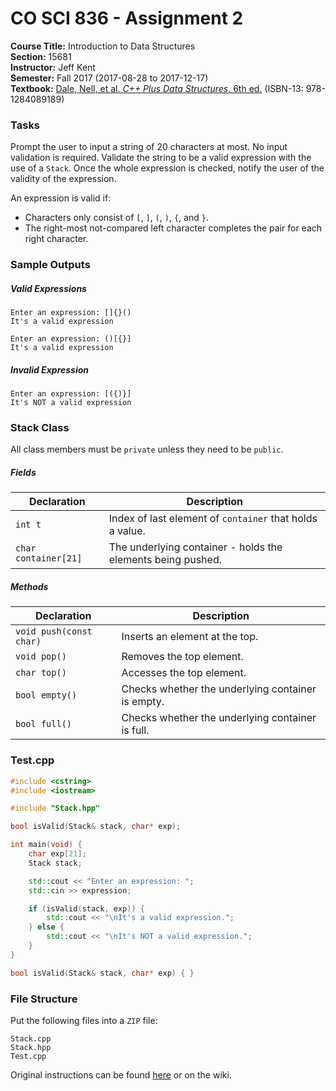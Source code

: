 # CO SCI 836 - Assignment 2
**Course Title:** Introduction to Data Structures<br/>
**Section:** 15681<br/>
**Instructor:** Jeff Kent<br/>
**Semester:** Fall 2017 (2017-08-28 to 2017-12-17)<br/>
**Textbook:** [Dale, Nell, et al. _C++ Plus Data Structures_. 6th ed.](http://www.jblearning.com/catalog/9781284089189/) (ISBN-13: 978-1284089189)

### Tasks
Prompt the user to input a string of 20 characters at most. No input validation
is required. Validate the string to be a valid expression with the use of a
`Stack`. Once the whole expression is checked, notify the user of the validity
of the expression.

An expression is valid if:
* Characters only consist of `[`, `]`, `(`, `)`, `{`, and `}`.
* The right-most not-compared left character completes the pair for each right
character.

### Sample Outputs
##### Valid Expressions
```
Enter an expression: []{}()
It's a valid expression
```

```
Enter an expression: ()[{}]
It's a valid expression
```

##### Invalid Expression
```
Enter an expression: [({)}]
It's NOT a valid expression
```

### Stack Class
All class members must be `private` unless they need to be `public`.

##### Fields
| Declaration          | Description                                                 |
|----------------------|-------------------------------------------------------------|
| `int t`              | Index of last element of `container` that holds a value.    |
| `char container[21]` | The underlying container - holds the elements being pushed. |

##### Methods
| Declaration             | Description                                       |
|-------------------------|---------------------------------------------------|
| `void push(const char)` | Inserts an element at the top.                    |
| `void pop()`            | Removes the top element.                          |
| `char top()`            | Accesses the top element.                         |
| `bool empty()`          | Checks whether the underlying container is empty. |
| `bool full()`           | Checks whether the underlying container is full.  |

### Test.cpp
```cpp
#include <cstring>
#include <iostream>

#include "Stack.hpp"

bool isValid(Stack& stack, char* exp);

int main(void) {
    char exp[21];
    Stack stack;

    std::cout << "Enter an expression: ";
    std::cin >> expression;

    if (isValid(stack, exp)) {
        std::cout << "\nIt's a valid expression.";
    } else {
        std::cout << "\nIt's NOT a valid expression.";
    }
}

bool isValid(Stack& stack, char* exp) { }
```

### File Structure
Put the following files into a `ZIP` file:
```
Stack.cpp
Stack.hpp
Test.cpp
```

Original instructions can be found
[here](https://www.genghiskhent.com/jak/836/assignments/836a2.html) or on the
wiki.
